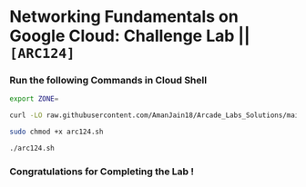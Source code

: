 # Networking Fundamentals on Google Cloud: Challenge Lab || `[ARC124]`

### Run the following Commands in Cloud Shell

```bash
export ZONE=
```

```bash
curl -LO raw.githubusercontent.com/AmanJain18/Arcade_Labs_Solutions/main/Networking%20Fundamentals%20on%20Google%20Cloud%20Challenge%20Lab/arc124.sh

sudo chmod +x arc124.sh

./arc124.sh
```

### Congratulations for Completing the Lab !
